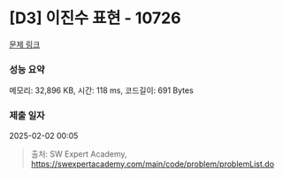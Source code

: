 # [D3] 이진수 표현 - 10726 

[문제 링크](https://swexpertacademy.com/main/code/problem/problemDetail.do?contestProbId=AXRSXf_a9qsDFAXS) 

### 성능 요약

메모리: 32,896 KB, 시간: 118 ms, 코드길이: 691 Bytes

### 제출 일자

2025-02-02 00:05



> 출처: SW Expert Academy, https://swexpertacademy.com/main/code/problem/problemList.do
